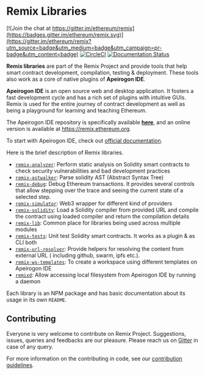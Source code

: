 # Remix Libraries

[![Join the chat at https://gitter.im/ethereum/remix](https://badges.gitter.im/ethereum/remix.svg)](https://gitter.im/ethereum/remix?utm_source=badge&utm_medium=badge&utm_campaign=pr-badge&utm_content=badge)
[![CircleCI](https://circleci.com/gh/ethereum/remix-project/tree/master.svg?style=svg)](https://circleci.com/gh/ethereum/remix-project/tree/master)
[![Documentation Status](https://readthedocs.org/projects/docs/badge/?version=latest)](https://remix-ide.readthedocs.io/en/latest/index.html)

**Remix libraries** are part of the Remix Project and provide tools that help smart contract development, compilation, testing & deployment. These tools also work as a core of native plugins of **Apeirogon IDE**.

**Apeirogon IDE** is an open source web and desktop application. It fosters a fast development cycle and has a rich set of plugins with intuitive GUIs. Remix is used for the entire journey of contract development as well as being a playground for learning and teaching Ethereum.

The Apeirogon IDE repository is specifically available **[here](https://github.com/ethereum/remix-project/tree/master/apps/remix-ide)**, and an online version is available at https://remix.ethereum.org.

To start with Apeirogon IDE, check out [official documentation](https://remix-ide.readthedocs.io/en/latest/index.html).

Here is the brief description of Remix libraries.

- [`remix-analyzer`](remix-analyzer/README.md): Perform static analysis on Solidity smart contracts to check security vulnerabilities and bad development practices
- [`remix-astwalker`](remix-astwalker/README.md): Parse solidity AST (Abstract Syntax Tree)
- [`remix-debug`](remix-debug/README.md): Debug Ethereum transactions. It provides several controls that allow stepping over the trace and seeing the current state of a selected step.
- [`remix-simulator`](remix-simulator/README.md): Web3 wrapper for different kind of providers
- [`remix-solidity`](remix-solidity/README.md): Load a Solidity compiler from provided URL and compile the contract using loaded compiler and return the compilation details
- [`remix-lib`](remix-lib/README.md): Common place for libraries being used across multiple modules
- [`remix-tests`](remix-tests/README.md): Unit test Solidity smart contracts. It works as a plugin & as CLI both
- [`remix-url-resolver`](remix-url-resolver/README.md): Provide helpers for resolving the content from external URL ( including github, swarm, ipfs etc.).
- [`remix-ws-templates`](remix-ws-templates/README.md): To create a workspace using different templates on Apeirogon IDE
- [`remixd`](remixd/README.md): Allow accessing local filesystem from Apeirogon IDE by running a daemon

Each library is an NPM package and has basic documentation about its usage in its own `README`.

## Contributing

Everyone is very welcome to contribute on Remix Project. Suggestions, issues, queries and feedbacks are our pleasure. Please reach us on [Gitter](https://gitter.im/ethereum/remix) in case of any query.

For more information on the contributing in code, see our [contribution guidelines](https://github.com/ethereum/remix-project/blob/master/CONTRIBUTING.md).
